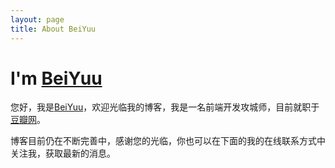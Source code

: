 ```yaml
---
layout: page
title: About BeiYuu
---
```

# I'm [BeiYuu][]

您好，我是[BeiYuu][]，欢迎光临我的博客，我是一名前端开发攻城师，目前就职于[豆瓣网][]。

博客目前仍在不断完善中，感谢您的光临，你也可以在下面的我的在线联系方式中关注我，获取最新的消息。


[BeiYuu]: http://beiyuu.com "BeiYuu"
[豆瓣网]: http://douban.com "豆瓣网"
